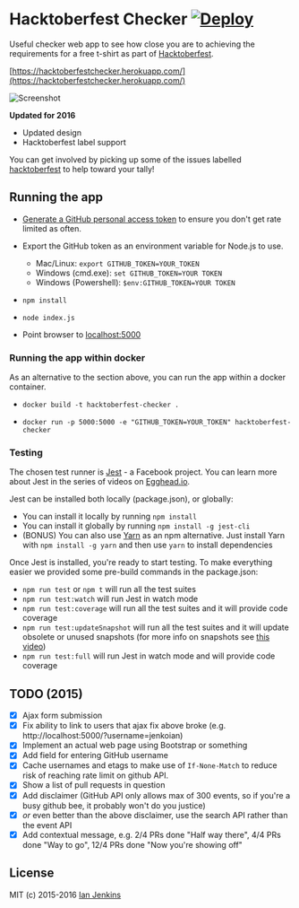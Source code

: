 # Hacktoberfest Checker [![Deploy](https://www.herokucdn.com/deploy/button.svg)](https://heroku.com/deploy)

Useful checker web app to see how close you are to achieving the requirements for a free t-shirt as part of [Hacktoberfest](https://hacktoberfest.digitalocean.com/).

[https://hacktoberfestchecker.herokuapp.com/](https://hacktoberfestchecker.herokuapp.com/)

![Screenshot](hacktoberfest-checker-2016.png)

**Updated for 2016**

* Updated design
* Hacktoberfest label support

You can get involved by picking up some of the issues labelled [hacktoberfest](https://github.com/jenkoian/hacktoberfest-checker/issues?q=is%3Aopen+is%3Aissue+label%3Ahacktoberfest) to help toward your tally!

## Running the app

* [Generate a GitHub personal access token](https://github.com/settings/tokens) to ensure you don't get rate limited as often.

* Export the GitHub token as an environment variable for Node.js to use.
    * Mac/Linux: `export GITHUB_TOKEN=YOUR_TOKEN`
    * Windows (cmd.exe): `set GITHUB_TOKEN=YOUR TOKEN`
    * Windows (Powershell): `$env:GITHUB_TOKEN=YOUR TOKEN`

* `npm install`

* `node index.js`

* Point browser to [localhost:5000](http://localhost:5000)

### Running the app within docker

As an alternative to the section above, you can run the app within a docker container.

* `docker build -t hacktoberfest-checker .`

* `docker run -p 5000:5000 -e "GITHUB_TOKEN=YOUR_TOKEN" hacktoberfest-checker`

### Testing
The chosen test runner is [Jest](https://facebook.github.io/jest/) - a Facebook project. You can learn more about Jest in the series of videos on [Egghead.io](https://egghead.io/lessons/javascript-test-javascript-with-jest).

Jest can be installed both locally (package.json), or globally:
* You can install it locally by running `npm install`
* You can install it globally by running `npm install -g jest-cli`
* (BONUS) You can also use [Yarn](https://yarnpkg.com/) as an npm alternative. Just install Yarn with `npm install -g yarn` and then use `yarn` to install dependencies

Once Jest is installed, you're ready to start testing. To make everything easier we provided some pre-build commands in the package.json:

* `npm run test` or `npm t` will run all the test suites
* `npm run test:watch` will run Jest in watch mode
* `npm run test:coverage` will run all the test suites and it will provide code coverage
* `npm run test:updateSnapshot` will run all the test suites and it will update obsolete or unused snapshots (for more info on snapshots see [this video](https://egghead.io/lessons/javascript-use-jest-s-snapshot-testing-feature))
* `npm run test:full` will run Jest in watch mode and will provide code coverage


## TODO (2015)

- [x] Ajax form submission
- [x] Fix ability to link to users that ajax fix above broke (e.g. http://localhost:5000/?username=jenkoian)
- [x] Implement an actual web page using Bootstrap or something
- [x] Add field for entering GitHub username
- [x] Cache usernames and etags to make use of `If-None-Match` to reduce risk of reaching rate limit on github API.
- [x] Show a list of pull requests in question
- [x] Add disclaimer (GitHub API only allows max of 300 events, so if you're a busy github bee, it probably won't do you justice)
- [x] *or* even better than the above disclaimer, use the search API rather than the event API
- [x] Add contextual message, e.g. 2/4 PRs done "Half way there", 4/4 PRs done "Way to go", 12/4 PRs done "Now you're showing off"

## License

MIT (c) 2015-2016 [Ian Jenkins](https://github.com/jenkoian)
